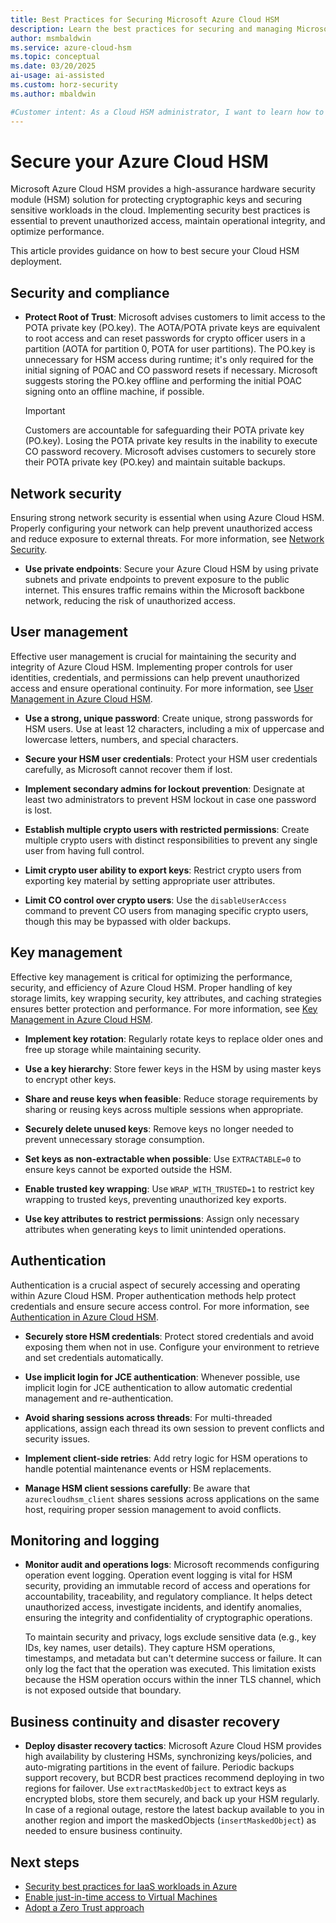 ```yaml
---
title: Best Practices for Securing Microsoft Azure Cloud HSM
description: Learn the best practices for securing and managing Microsoft Azure Cloud HSM to protect cryptographic keys and sensitive workloads.
author: msmbaldwin
ms.service: azure-cloud-hsm
ms.topic: conceptual
ms.date: 03/20/2025
ai-usage: ai-assisted
ms.custom: horz-security
ms.author: mbaldwin

#Customer intent: As a Cloud HSM administrator, I want to learn how to secure and optimize my Cloud HSM deployment.
---
```


# Secure your Azure Cloud HSM

Microsoft Azure Cloud HSM provides a high-assurance hardware security module (HSM) solution for protecting cryptographic keys and securing sensitive workloads in the cloud. Implementing security best practices is essential to prevent unauthorized access, maintain operational integrity, and optimize performance.

This article provides guidance on how to best secure your Cloud HSM deployment.

## Security and compliance  

- **Protect Root of Trust**: Microsoft advises customers to limit access to the POTA private key (PO.key). The AOTA/POTA private keys are equivalent to root access and can reset passwords for crypto officer users in a partition (AOTA for partition 0, POTA for user partitions). The PO.key is unnecessary for HSM access during runtime; it's only required for the initial signing of POAC and CO password resets if necessary. Microsoft suggests storing the PO.key offline and performing the initial POAC signing onto an offline machine, if possible.  

    > [!IMPORTANT]
    > Customers are accountable for safeguarding their POTA private key (PO.key). Losing the POTA private key results in the inability to execute CO password recovery. Microsoft advises customers to securely store their POTA private key (PO.key) and maintain suitable backups.  

## Network security  

Ensuring strong network security is essential when using Azure Cloud HSM. Properly configuring your network can help prevent unauthorized access and reduce exposure to external threats. For more information, see [Network Security](network-security.md).  

- **Use private endpoints**: Secure your Azure Cloud HSM by using private subnets and private endpoints to prevent exposure to the public internet. This ensures traffic remains within the Microsoft backbone network, reducing the risk of unauthorized access.

## User management  

Effective user management is crucial for maintaining the security and integrity of Azure Cloud HSM. Implementing proper controls for user identities, credentials, and permissions can help prevent unauthorized access and ensure operational continuity. For more information, see [User Management in Azure Cloud HSM](user-management.md).  

- **Use a strong, unique password**: Create unique, strong passwords for HSM users. Use at least 12 characters, including a mix of uppercase and lowercase letters, numbers, and special characters.

- **Secure your HSM user credentials**: Protect your HSM user credentials carefully, as Microsoft cannot recover them if lost.

- **Implement secondary admins for lockout prevention**: Designate at least two administrators to prevent HSM lockout in case one password is lost.

- **Establish multiple crypto users with restricted permissions**: Create multiple crypto users with distinct responsibilities to prevent any single user from having full control.

- **Limit crypto user ability to export keys**: Restrict crypto users from exporting key material by setting appropriate user attributes.

- **Limit CO control over crypto users**: Use the `disableUserAccess` command to prevent CO users from managing specific crypto users, though this may be bypassed with older backups.

## Key management  

Effective key management is critical for optimizing the performance, security, and efficiency of Azure Cloud HSM. Proper handling of key storage limits, key wrapping security, key attributes, and caching strategies ensures better protection and performance. For more information, see [Key Management in Azure Cloud HSM](key-management.md).  

- **Implement key rotation**: Regularly rotate keys to replace older ones and free up storage while maintaining security.  

- **Use a key hierarchy**: Store fewer keys in the HSM by using master keys to encrypt other keys.  

- **Share and reuse keys when feasible**: Reduce storage requirements by sharing or reusing keys across multiple sessions when appropriate.  

- **Securely delete unused keys**: Remove keys no longer needed to prevent unnecessary storage consumption.  

- **Set keys as non-extractable when possible**: Use `EXTRACTABLE=0` to ensure keys cannot be exported outside the HSM.  

- **Enable trusted key wrapping**: Use `WRAP_WITH_TRUSTED=1` to restrict key wrapping to trusted keys, preventing unauthorized key exports.  

- **Use key attributes to restrict permissions**: Assign only necessary attributes when generating keys to limit unintended operations.  

## Authentication  

Authentication is a crucial aspect of securely accessing and operating within Azure Cloud HSM. Proper authentication methods help protect credentials and ensure secure access control. For more information, see [Authentication in Azure Cloud HSM](authentication.md).  

- **Securely store HSM credentials**: Protect stored credentials and avoid exposing them when not in use. Configure your environment to retrieve and set credentials automatically.  

- **Use implicit login for JCE authentication**: Whenever possible, use implicit login for JCE authentication to allow automatic credential management and re-authentication.  

- **Avoid sharing sessions across threads**: For multi-threaded applications, assign each thread its own session to prevent conflicts and security issues.  

- **Implement client-side retries**: Add retry logic for HSM operations to handle potential maintenance events or HSM replacements.  

- **Manage HSM client sessions carefully**: Be aware that `azurecloudhsm_client` shares sessions across applications on the same host, requiring proper session management to avoid conflicts.  

## Monitoring and logging

- **Monitor audit and operations logs**: Microsoft recommends configuring operation event logging. Operation event logging is vital for HSM security, providing an immutable record of access and operations for accountability, traceability, and regulatory compliance. It helps detect unauthorized access, investigate incidents, and identify anomalies, ensuring the integrity and confidentiality of cryptographic operations.  

    To maintain security and privacy, logs exclude sensitive data (e.g., key IDs, key names, user details). They capture HSM operations, timestamps, and metadata but can't determine success or failure. It can only log the fact that the operation was executed. This limitation exists because the HSM operation occurs within the inner TLS channel, which is not exposed outside that boundary.  

## Business continuity and disaster recovery  

- **Deploy disaster recovery tactics**: Microsoft Azure Cloud HSM provides high availability by clustering HSMs, synchronizing keys/policies, and auto-migrating partitions in the event of failure. Periodic backups support recovery, but BCDR best practices recommend deploying in two regions for failover. Use `extractMaskedObject` to extract keys as encrypted blobs, store them securely, and back up your HSM regularly. In case of a regional outage, restore the latest backup available to you in another region and import the maskedObjects (`insertMaskedObject`) as needed to ensure business continuity.  

## Next steps

- [Security best practices for IaaS workloads in Azure](/azure/security/fundamentals/iaas)
- [Enable just-in-time access to Virtual Machines](/azure/defender-for-cloud/just-in-time-access-usage)
- [Adopt a Zero Trust approach](/azure/security/fundamentals/network-best-practices#adopt-a-zero-trust-approach)
